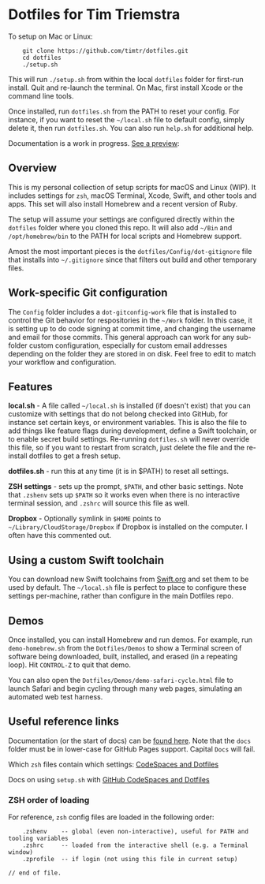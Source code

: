 # Dotfiles for Tim Triemstra

To setup on Mac or Linux:

``` shell
    git clone https://github.com/timtr/dotfiles.git
    cd dotfiles
    ./setup.sh
```

This will run `./setup.sh` from within the local `dotfiles` folder for first-run install. Quit and re-launch the terminal. On Mac, first install Xcode or the command line tools.

Once installed, run `dotfiles.sh` from the PATH to reset your config. For instance, if you want to reset the `~/local.sh` file to default config, simply delete it, then run `dotfiles.sh`. You can also run `help.sh` for additional help.

Documentation is a work in progress. [See a preview](https://timtr.github.io/Dotfiles/):

## Overview

This is my personal collection of setup scripts for macOS and Linux (WIP). It includes settings for `zsh`, macOS Terminal, Xcode, Swift, and other tools and apps. This set will also install Homebrew and a recent version of Ruby.

The setup will assume your settings are configured directly within the `dotfiles` folder where you cloned this repo. It will also add `~/Bin` and `/opt/homebrew/bin` to the PATH for local scripts and Homebrew support.

Amost the most important pieces is the `dotfiles/Config/dot-gitignore` file that installs into `~/.gitignore` since that filters out build and other temporary files.

## Work-specific Git configuration

The `Config` folder includes a `dot-gitconfig-work` file that is installed to control the Git behavior for respositories in the `~/Work` folder. In this case, it is setting up to do code signing at commit time, and changing the username and email for those commits. This general approach can work for any sub-folder custom configuration, especially for custom email addresses depending on the folder they are stored in on disk. Feel free to edit to match your workflow and configuration.

## Features

**local.sh** - A file called `~/local.sh` is installed (if doesn't exist) that you can customize with settings that do not belong checked into GitHub, for instance set certain keys, or environment variables. This is also the file to add things like feature flags during development, define a Swift toolchain, or to enable secret build settings. Re-running `dotfiles.sh` will never override this file, so if you want to restart from scratch, just delete the file and the re-install dotfiles to get a fresh setup.

**dotfiles.sh** - run this at any time (it is in $PATH) to reset all settings.

**ZSH settings** - sets up the prompt, `$PATH`, and other basic settings. Note that `.zshenv` sets up `$PATH` so it works even when there is no interactive terminal session, and `.zshrc` will source this file as well.

**Dropbox** - Optionally symlink in `$HOME` points to `~/Library/CloudStorage/Dropbox` if Dropbox is installed on the computer. I often have this commented out.

## Using a custom Swift toolchain

You can download new Swift toolchains from [Swift.org](https://swift.org/download/#snapshots) and set them to be used by default.  The `~/local.sh` file is perfect to place to configure these settings per-machine, rather than configure in the main Dotfiles repo.

## Demos

Once installed, you can install Homebrew and run demos. For example, run `demo-homebrew.sh` from the `Dotfiles/Demos` to show a Terminal screen of software being downloaded, built, installed, and erased (in a repeating loop). Hit `CONTROL-Z` to quit that demo.

You can also open the `Dotfiles/Demos/demo-safari-cycle.html` file to launch Safari and begin cycling through many web pages, simulating an automated web test harness.

## Useful reference links

Documentation (or the start of docs) can be [found here](https://timtr.github.io/Dotfiles/docs/). Note that the `docs` folder must be in lower-case for GitHub Pages support. Capital `Docs` will fail.

Which `zsh` files contain which settings: [CodeSpaces and Dotfiles](https://unix.stackexchange.com/questions/71253/what-should-shouldnt-go-in-zshenv-zshrc-zlogin-zprofile-zlogout)

Docs on using `setup.sh` with [GitHub CodeSpaces and Dotfiles](https://docs.github.com/en/codespaces/customizing-your-codespace/personalizing-codespaces-for-your-account)

### ZSH order of loading

For reference, `zsh` config files are loaded in the following order:

``` shell
    .zshenv    -- global (even non-interactive), useful for PATH and tooling variables
    .zshrc     -- loaded from the interactive shell (e.g. a Terminal window)
    .zprofile  -- if login (not using this file in current setup)
```

`// end of file.`
